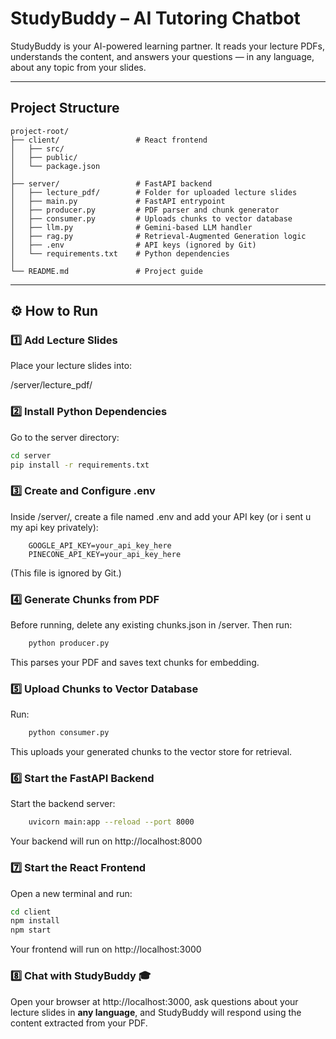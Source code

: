 # StudyBuddy – AI Tutoring Chatbot

StudyBuddy is your AI-powered learning partner.
It reads your lecture PDFs, understands the content, and answers your questions — in any language, about any topic from your slides.

---

## Project Structure

```plaintext
project-root/
├── client/                 # React frontend
│   ├── src/
│   ├── public/
│   └── package.json
│
├── server/                 # FastAPI backend
│   ├── lecture_pdf/        # Folder for uploaded lecture slides
│   ├── main.py             # FastAPI entrypoint
│   ├── producer.py         # PDF parser and chunk generator
│   ├── consumer.py         # Uploads chunks to vector database
│   ├── llm.py              # Gemini-based LLM handler
│   ├── rag.py              # Retrieval-Augmented Generation logic
│   ├── .env                # API keys (ignored by Git)
│   └── requirements.txt    # Python dependencies
│
└── README.md               # Project guide
```


---

## ⚙️ How to Run

### 1️⃣ Add Lecture Slides

Place your lecture slides into:

/server/lecture_pdf/


### 2️⃣ Install Python Dependencies

Go to the server directory:
```bash
cd server
pip install -r requirements.txt
```

### 3️⃣ Create and Configure .env
Inside /server/, create a file named .env and add your API key (or i sent u my api key privately):
```plaintext
    GOOGLE_API_KEY=your_api_key_here
    PINECONE_API_KEY=your_api_key_here
```
(This file is ignored by Git.)


### 4️⃣ Generate Chunks from PDF
Before running, delete any existing chunks.json in /server. Then run:
```bash
    python producer.py
```
This parses your PDF and saves text chunks for embedding.


### 5️⃣ Upload Chunks to Vector Database
Run:
```bash
    python consumer.py
```
This uploads your generated chunks to the vector store for retrieval.

### 6️⃣ Start the FastAPI Backend
Start the backend server:
```bash
    uvicorn main:app --reload --port 8000

```
Your backend will run on http://localhost:8000

### 7️⃣ Start the React Frontend
Open a new terminal and run:
```bash
cd client
npm install
npm start
```
Your frontend will run on http://localhost:3000


### 8️⃣ Chat with StudyBuddy 🎓
Open your browser at http://localhost:3000,
ask questions about your lecture slides in **any language**,
and StudyBuddy will respond using the content extracted from your PDF.
